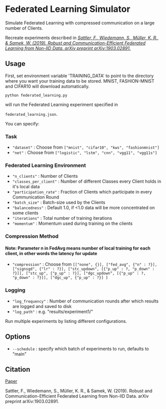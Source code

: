 # Federated Learning Simulator

Simulate Federated Learning with compressed communication on a large number of Clients.

Recreate experiments described in [*Sattler, F., Wiedemann, S., Müller, K. R., & Samek, W. (2019). Robust and Communication-Efficient Federated Learning from Non-IID Data. arXiv preprint arXiv:1903.02891.*](https://arxiv.org/abs/1903.02891)



## Usage
First, set environment variable 'TRAINING_DATA' to point to the directory where you want your training data to be stored. MNIST, FASHION-MNIST and CIFAR10 will download automatically. 

`python federated_learning.py`

will run the Federated Learning experiment specified in  

`federated_learning.json`.

You can specify:

### Task
- `"dataset"` : Choose from `["mnist", "cifar10", "kws", "fashionmnist"]`
- `"net"` : Choose from `["logistic", "lstm", "cnn", "vgg11", "vgg11s"]`

### Federated Learning Environment

- `"n_clients"` : Number of Clients
- `"classes_per_client"` : Number of different Classes every Client holds in it's local data
- `"participation_rate"` : Fraction of Clients which participate in every Communication Round
- `"batch_size"` : Batch-size used by the Clients
- `"balancedness"` : Default 1.0, if <1.0 data will be more concentrated on some clients
- `"iterations"` : Total number of training iterations
- `"momentum"` : Momentum used during training on the clients

### Compression Method
#### Note: Parameter __n__ in FedAvg means number of local training for each client, in other words the latency for update
- `"compression"` : Choose from `[["none", {}], ["fed_avg", {"n" : ?}], ["signsgd", {"lr" : ?}], ["stc_updown", [{"p_up" : ?, "p_down" : ?}]], ["stc_up", {"p_up" : ?}], ["dgc_updown", [{"p_up" : ?, "p_down" : ?}]], ["dgc_up", {"p_up" : ?}] ]`

### Logging 
- `"log_frequency"` : Number of communication rounds after which results are logged and saved to disk
- `"log_path"` : e.g. "results/experiment1/"

Run multiple experiments by listing different configurations.

## Options
- `--schedule` : specify which batch of experiments to run, defaults to "main"

## Citation 
[Paper](https://arxiv.org/abs/1903.02891)

Sattler, F., Wiedemann, S., Müller, K. R., & Samek, W. (2019). Robust and Communication-Efficient Federated Learning from Non-IID Data. arXiv preprint arXiv:1903.02891.
